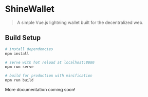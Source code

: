 # ShineWallet

> A simple Vue.js lightning wallet built for the decentralized web.

## Build Setup

``` bash
# install dependencies
npm install

# serve with hot reload at localhost:8080
npm run serve

# build for production with minification
npm run build

```

More documentation coming soon! 


